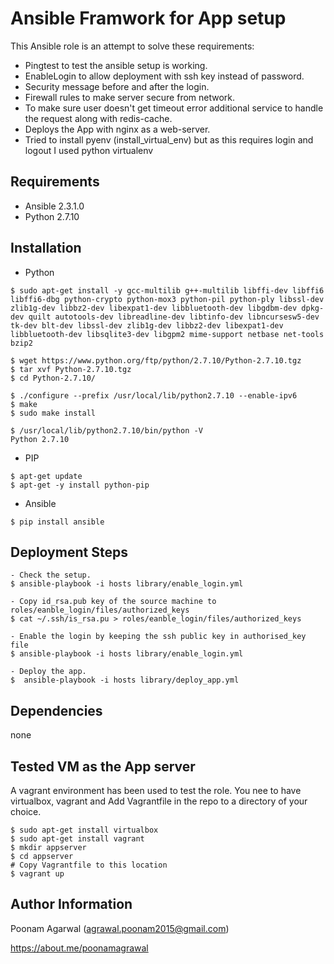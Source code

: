 Ansible Framwork for App setup
=========

This Ansible role is an attempt to solve these requirements:

- Pingtest to test the ansible setup is working.
- EnableLogin to allow deployment with ssh key instead of password.
- Security message before and after the login.
- Firewall rules to make server secure from network.
- To make sure user doesn't get timeout error additional service to handle the request along with redis-cache.
- Deploys the App with nginx as a web-server.
- Tried to install pyenv (install_virtual_env) but as this requires login and logout I used python virtualenv


Requirements
------------

* Ansible 2.3.1.0
* Python 2.7.10

Installation
-------------
- Python
```
$ sudo apt-get install -y gcc-multilib g++-multilib libffi-dev libffi6 libffi6-dbg python-crypto python-mox3 python-pil python-ply libssl-dev zlib1g-dev libbz2-dev libexpat1-dev libbluetooth-dev libgdbm-dev dpkg-dev quilt autotools-dev libreadline-dev libtinfo-dev libncursesw5-dev tk-dev blt-dev libssl-dev zlib1g-dev libbz2-dev libexpat1-dev libbluetooth-dev libsqlite3-dev libgpm2 mime-support netbase net-tools bzip2

$ wget https://www.python.org/ftp/python/2.7.10/Python-2.7.10.tgz
$ tar xvf Python-2.7.10.tgz
$ cd Python-2.7.10/

$ ./configure --prefix /usr/local/lib/python2.7.10 --enable-ipv6
$ make
$ sudo make install

$ /usr/local/lib/python2.7.10/bin/python -V
Python 2.7.10 
```

- PIP
```
$ apt-get update
$ apt-get -y install python-pip
```

- Ansible
```
$ pip install ansible
```

Deployment Steps
---------------

```
- Check the setup.
$ ansible-playbook -i hosts library/enable_login.yml 

- Copy id_rsa.pub key of the source machine to roles/eanble_login/files/authorized_keys
$ cat ~/.ssh/is_rsa.pu > roles/eanble_login/files/authorized_keys

- Enable the login by keeping the ssh public key in authorised_key file
$ ansible-playbook -i hosts library/enable_login.yml 

- Deploy the app.
$  ansible-playbook -i hosts library/deploy_app.yml
```

Dependencies
------------

none


Tested VM as the App server
---------------------------

A vagrant environment has been used to test the role. You nee to have virtualbox, vagrant and Add Vagrantfile in the repo to a directory of your choice.

```
$ sudo apt-get install virtualbox
$ sudo apt-get install vagrant
$ mkdir appserver
$ cd appserver
# Copy Vagrantfile to this location
$ vagrant up
```

Author Information
------------------

Poonam Agarwal (agrawal.poonam2015@gmail.com)

https://about.me/poonamagrawal
